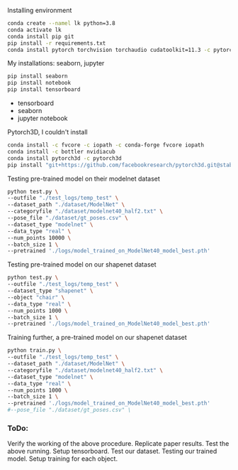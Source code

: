 
Installing environment
```bash
conda create --namel lk python=3.8
conda activate lk
conda install pip git
pip install -r requirements.txt
conda install pytorch torchvision torchaudio cudatoolkit=11.3 -c pytorch 
```

My installations: seaborn, jupyter
```bash
pip install seaborn 
pip install notebook
pip install tensorboard 
```
- tensorboard
- seaborn
- jupyter notebook


Pytorch3D, I couldn't install
```bash 
conda install -c fvcore -c iopath -c conda-forge fvcore iopath
conda install -c bottler nvidiacub 
conda install pytorch3d -c pytorch3d 
pip install "git+https://github.com/facebookresearch/pytorch3d.git@stable" 
```


Testing pre-trained model on their modelnet dataset
```bash
python test.py \
--outfile "./test_logs/temp_test" \
--dataset_path "./dataset/ModelNet" \
--categoryfile "./dataset/modelnet40_half2.txt" \
--pose_file "./dataset/gt_poses.csv" \
--dataset_type "modelnet" \
--data_type "real" \
--num_points 10000 \
--batch_size 1 \
--pretrained './logs/model_trained_on_ModelNet40_model_best.pth'
```

Testing pre-trained model on our shapenet dataset
```bash
python test.py \
--outfile "./test_logs/temp_test" \
--dataset_type "shapenet" \
--object "chair" \
--data_type "real" \
--num_points 1000 \
--batch_size 1 \
--pretrained './logs/model_trained_on_ModelNet40_model_best.pth'
```

Training further, a pre-trained model on our shapenet dataset
```bash
python train.py \
--outfile "./test_logs/temp_test" \
--dataset_path "./dataset/ModelNet" \
--categoryfile "./dataset/modelnet40_half2.txt" \
--dataset_type "modelnet" \
--data_type "real" \
--num_points 1000 \
--batch_size 1 \
--pretrained './logs/model_trained_on_ModelNet40_model_best.pth'
#--pose_file "./dataset/gt_poses.csv" \
```

### ToDo:
Verify the working of the above procedure. Replicate paper results.
Test the above running.
Setup tensorboard.
Test our dataset.
Testing our trained model.
Setup training for each object.
